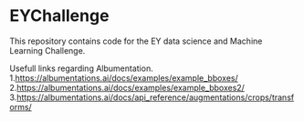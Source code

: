 # EYChallenge
This repository contains code for the EY data science and Machine Learning Challenge.

Usefull links regarding Albumentation.
	1.https://albumentations.ai/docs/examples/example_bboxes/
	2.https://albumentations.ai/docs/examples/example_bboxes2/
	3.https://albumentations.ai/docs/api_reference/augmentations/crops/transforms/


